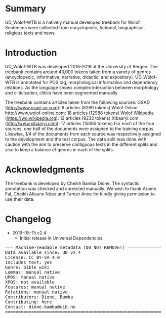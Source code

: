 # Summary

UD_Wolof-WTB is a natively manual developed treebank for Wolof. Sentences were collected from encyclopedic, fictional, biographical, religious texts and news.

# Introduction
UD_Wolof-WTB was developed 2018-2019 at the University of Bergen. The treebank contains around 43,000 tokens taken from a variety of genres (encyclopedic, informative, narrative, didactic, and expository). UD_Wolof-WTB is annotated for POS tag, morphological information and dependency relations. As the language shows complex interaction between morphology and cliticization, clitics have been segmented manually.

The treebank contains articles taken from the following sources:
OSAD (http://www.osad-sn.com): 6 articles (6269 tokens)
Wolof Online http://www.wolof-online.com: 18 articles (12988 tokens)
Wolof Wikipedia (https://wo.wikipedia.org): 12 articles (9232 tokens)
Xibaaryi.com (http://www.xibaaryi.com): 17 articles (15095 tokens)
For each of the four sources, one half of the documents were assigned to the training corpus. Likewise, 1/4 of the documents from each source was respectively assigned to the development and the test corpus. The data split was done with caution with the aim to preserve contiguous texts in the different splits and also to keep a balance of genres in each of the splits.

# Acknowledgments

The treebank is developed by Cheikh Bamba Dione. The syntactic annotation was checked and corrected manually. We wish to thank Arame Fal, Cheikh Alioune Ndao and Tamsir Anne for kindly giving permission to use their data.


# Changelog

* 2019-05-15 v2.4
  * Initial release in Universal Dependencies.


<pre>
=== Machine-readable metadata (DO NOT REMOVE!) ================================
Data available since: UD v2.4
License: CC BY-SA 4.0
Includes text: yes
Genre: bible wiki
Lemmas: manual native
UPOS: manual native
XPOS: not available
Features: manual native
Relations: manual native
Contributors: Dione, Bamba
Contributing: here
Contact: dione.bamba@uib.no
===============================================================================
</pre>

